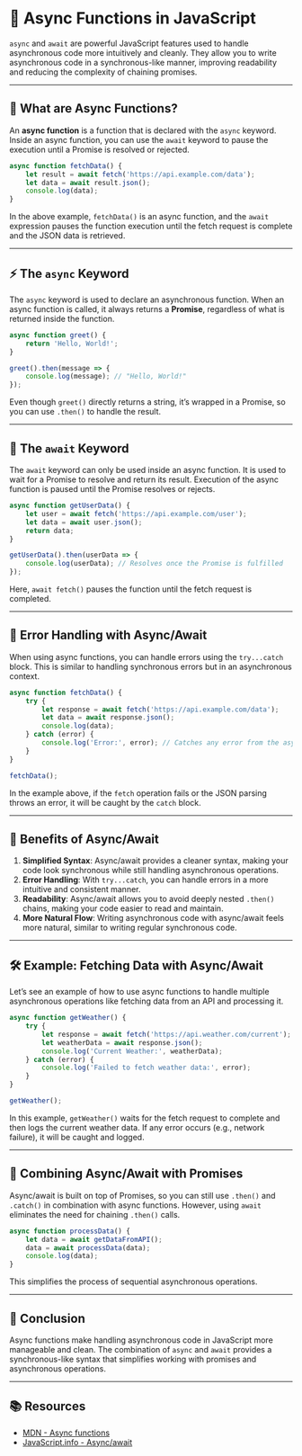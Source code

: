 # 🔄 Async Functions in JavaScript

`async` and `await` are powerful JavaScript features used to handle asynchronous code more intuitively and cleanly. They allow you to write asynchronous code in a synchronous-like manner, improving readability and reducing the complexity of chaining promises.

---

## 🧩 What are Async Functions?

An **async function** is a function that is declared with the `async` keyword. Inside an async function, you can use the `await` keyword to pause the execution until a Promise is resolved or rejected.

```javascript
async function fetchData() {
    let result = await fetch('https://api.example.com/data');
    let data = await result.json();
    console.log(data);
}
```

In the above example, `fetchData()` is an async function, and the `await` expression pauses the function execution until the fetch request is complete and the JSON data is retrieved.

---

## ⚡ The `async` Keyword

The `async` keyword is used to declare an asynchronous function. When an async function is called, it always returns a **Promise**, regardless of what is returned inside the function.

```javascript
async function greet() {
    return 'Hello, World!';
}

greet().then(message => {
    console.log(message); // "Hello, World!"
});
```

Even though `greet()` directly returns a string, it’s wrapped in a Promise, so you can use `.then()` to handle the result.

---

## 🔄 The `await` Keyword

The `await` keyword can only be used inside an async function. It is used to wait for a Promise to resolve and return its result. Execution of the async function is paused until the Promise resolves or rejects.

```javascript
async function getUserData() {
    let user = await fetch('https://api.example.com/user');
    let data = await user.json();
    return data;
}

getUserData().then(userData => {
    console.log(userData); // Resolves once the Promise is fulfilled
});
```

Here, `await fetch()` pauses the function until the fetch request is completed.

---

## 🔄 Error Handling with Async/Await

When using async functions, you can handle errors using the `try...catch` block. This is similar to handling synchronous errors but in an asynchronous context.

```javascript
async function fetchData() {
    try {
        let response = await fetch('https://api.example.com/data');
        let data = await response.json();
        console.log(data);
    } catch (error) {
        console.log('Error:', error); // Catches any error from the async operation
    }
}

fetchData();
```

In the example above, if the `fetch` operation fails or the JSON parsing throws an error, it will be caught by the `catch` block.

---

## 🚀 Benefits of Async/Await

1. **Simplified Syntax**: Async/await provides a cleaner syntax, making your code look synchronous while still handling asynchronous operations.
2. **Error Handling**: With `try...catch`, you can handle errors in a more intuitive and consistent manner.
3. **Readability**: Async/await allows you to avoid deeply nested `.then()` chains, making your code easier to read and maintain.
4. **More Natural Flow**: Writing asynchronous code with async/await feels more natural, similar to writing regular synchronous code.

---

## 🛠️ Example: Fetching Data with Async/Await

Let’s see an example of how to use async functions to handle multiple asynchronous operations like fetching data from an API and processing it.

```javascript
async function getWeather() {
    try {
        let response = await fetch('https://api.weather.com/current');
        let weatherData = await response.json();
        console.log('Current Weather:', weatherData);
    } catch (error) {
        console.log('Failed to fetch weather data:', error);
    }
}

getWeather();
```

In this example, `getWeather()` waits for the fetch request to complete and then logs the current weather data. If any error occurs (e.g., network failure), it will be caught and logged.

---

## 🔗 Combining Async/Await with Promises

Async/await is built on top of Promises, so you can still use `.then()` and `.catch()` in combination with async functions. However, using `await` eliminates the need for chaining `.then()` calls.

```javascript
async function processData() {
    let data = await getDataFromAPI();
    data = await processData(data);
    console.log(data);
}
```

This simplifies the process of sequential asynchronous operations.

---

## 🌟 Conclusion

Async functions make handling asynchronous code in JavaScript more manageable and clean. The combination of `async` and `await` provides a synchronous-like syntax that simplifies working with promises and asynchronous operations.

---

## 📚 Resources

- [MDN - Async functions](https://developer.mozilla.org/en-US/docs/Web/JavaScript/Reference/Statements/async_function)
- [JavaScript.info - Async/await](https://javascript.info/async-await)
